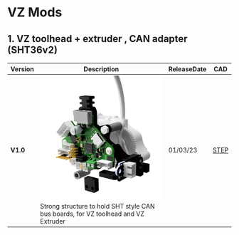 # VZ Mods

## 1. VZ toolhead + extruder , CAN adapter (SHT36v2)

Version|Description|ReleaseDate|CAD|
-------------|-----------|-----------|-----------
**V1.0**|![alt text](/image/CAN.png)<br> Strong structure to hold SHT style CAN bus boards, for VZ toolhead and VZ Extruder|01/03/23|[STEP](https://github.com/FlorentBroise/BRS-Printers-Mod/tree/main/cad/Vz-PrintHead-VZextruder-CANHolder.zip)

